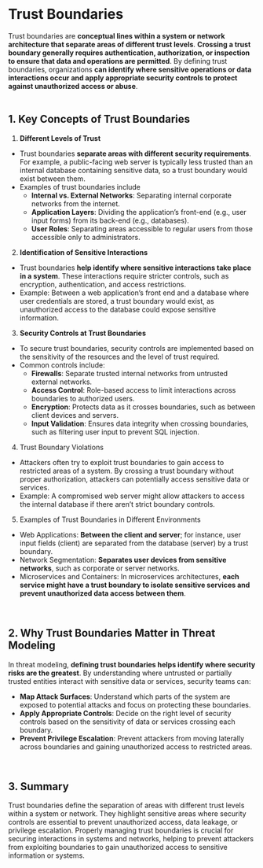 <br>

# Trust Boundaries
Trust boundaries are **conceptual lines within a system or network architecture that separate areas of different trust levels**. **Crossing a trust boundary generally requires authentication, authorization, or inspection to ensure that data and operations are permitted**. By defining trust boundaries, organizations **can identify where sensitive operations or data interactions occur and apply appropriate security controls to protect against unauthorized access or abuse**.  
<br>

## 1. Key Concepts of Trust Boundaries
1. **Different Levels of Trust**
  - Trust boundaries **separate areas with different security requirements**. For example, a public-facing web server is typically less trusted than an internal database containing sensitive data, so a trust boundary would exist between them.
  - Examples of trust boundaries include
    - **Internal vs. External Networks**: Separating internal corporate networks from the internet.
    - **Application Layers**: Dividing the application’s front-end (e.g., user input forms) from its back-end (e.g., databases).
    - **User Roles**: Separating areas accessible to regular users from those accessible only to administrators.
2. **Identification of Sensitive Interactions**
  - Trust boundaries **help identify where sensitive interactions take place in a system**. These interactions require stricter controls, such as encryption, authentication, and access restrictions.
  - Example: Between a web application’s front end and a database where user credentials are stored, a trust boundary would exist, as unauthorized access to the database could expose sensitive information.
3. **Security Controls at Trust Boundaries**
  - To secure trust boundaries, security controls are implemented based on the sensitivity of the resources and the level of trust required.
  - Common controls include:
    - **Firewalls**: Separate trusted internal networks from untrusted external networks.
    - **Access Control**: Role-based access to limit interactions across boundaries to authorized users.
    - **Encryption**: Protects data as it crosses boundaries, such as between client devices and servers.
    - **Input Validation**: Ensures data integrity when crossing boundaries, such as filtering user input to prevent SQL injection.
4. Trust Boundary Violations
  - Attackers often try to exploit trust boundaries to gain access to restricted areas of a system. By crossing a trust boundary without proper authorization, attackers can potentially access sensitive data or services.
  - Example: A compromised web server might allow attackers to access the internal database if there aren’t strict boundary controls.
5. Examples of Trust Boundaries in Different Environments
  - Web Applications: **Between the client and server**; for instance, user input fields (client) are separated from the database (server) by a trust boundary.
  - Network Segmentation: **Separates user devices from sensitive networks**, such as corporate or server networks.
  - Microservices and Containers: In microservices architectures, **each service might have a trust boundary to isolate sensitive services and prevent unauthorized data access between them**.  
<br>
  
## 2. Why Trust Boundaries Matter in Threat Modeling
In threat modeling, **defining trust boundaries helps identify where security risks are the greatest**. By understanding where untrusted or partially trusted entities interact with sensitive data or services, security teams can:
  - **Map Attack Surfaces**: Understand which parts of the system are exposed to potential attacks and focus on protecting these boundaries.
  - **Apply Appropriate Controls**: Decide on the right level of security controls based on the sensitivity of data or services crossing each boundary.
  - **Prevent Privilege Escalation**: Prevent attackers from moving laterally across boundaries and gaining unauthorized access to restricted areas.  
<br>

## 3. Summary
Trust boundaries define the separation of areas with different trust levels within a system or network. They highlight sensitive areas where security controls are essential to prevent unauthorized access, data leakage, or privilege escalation. Properly managing trust boundaries is crucial for securing interactions in systems and networks, helping to prevent attackers from exploiting boundaries to gain unauthorized access to sensitive information or systems.  
<br>